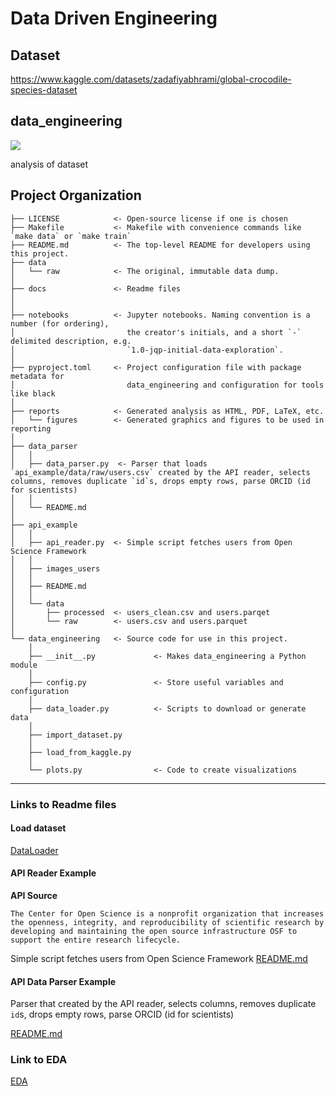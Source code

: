 # Data Driven Engineering

## Dataset
https://www.kaggle.com/datasets/zadafiyabhrami/global-crocodile-species-dataset

## data_engineering

<a target="_blank" href="https://cookiecutter-data-science.drivendata.org/">
    <img src="https://img.shields.io/badge/CCDS-Project%20template-328F97?logo=cookiecutter" />
</a>

analysis of dataset

## Project Organization

```
├── LICENSE            <- Open-source license if one is chosen
├── Makefile           <- Makefile with convenience commands like `make data` or `make train`
├── README.md          <- The top-level README for developers using this project.
├── data
│   └── raw            <- The original, immutable data dump.
│
├── docs               <- Readme files
│
│
├── notebooks          <- Jupyter notebooks. Naming convention is a number (for ordering),
│                         the creator's initials, and a short `-` delimited description, e.g.
│                         `1.0-jqp-initial-data-exploration`.
│
├── pyproject.toml     <- Project configuration file with package metadata for 
│                         data_engineering and configuration for tools like black
│
├── reports            <- Generated analysis as HTML, PDF, LaTeX, etc.
│   └── figures        <- Generated graphics and figures to be used in reporting
│
├── data_parser 
│   │
│   ├── data_parser.py  <- Parser that loads `api_example/data/raw/users.csv` created by the API reader, selects columns, removes duplicate `id`s, drops empty rows, parse ORCID (id for scientists)
│   │    
│   └── README.md
│
├── api_example 
│   │
│   ├── api_reader.py  <- Simple script fetches users from Open Science Framework
│   │    
│   ├── images_users
│   │ 
│   ├── README.md
│   │  
│   └── data           
│       ├── processed  <- users_clean.csv and users.parqet
│       └── raw        <- users.csv and users.parquet
│
└── data_engineering   <- Source code for use in this project.
    │
    ├── __init__.py             <- Makes data_engineering a Python module
    │
    ├── config.py               <- Store useful variables and configuration
    │
    ├── data_loader.py          <- Scripts to download or generate data
    │
    ├── import_dataset.py
    │
    ├── load_from_kaggle.py
    │
    └── plots.py                <- Code to create visualizations
```

--------
### Links to Readme files

#### Load dataset
 [DataLoader](data_engineering/docs/DataLoader.md)

#### API Reader Example
**API Source**
```
The Center for Open Science is a nonprofit organization that increases the openness, integrity, and reproducibility of scientific research by developing and maintaining the open source infrastructure OSF to support the entire research lifecycle.
```

Simple script fetches users from Open Science Framework
[README.md](data_engineering/api_example/README.md)

#### API Data Parser Example

Parser that created by the API reader, selects columns, removes duplicate `id`s, drops empty rows, parse ORCID (id for scientists) 

[README.md](data_engineering/data_parser/README.md)

### Link to EDA

[EDA](data_engineering/notebooks/EDA.ipynb)
